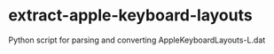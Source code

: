 # extract-apple-keyboard-layouts
Python script for parsing and converting AppleKeyboardLayouts-L.dat
